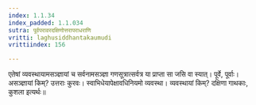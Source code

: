 ```yaml
---
index: 1.1.34
index_padded: 1.1.034
sutra: पूर्वपरावरदक्षिणोत्तरापराधराणि
vritti: laghusiddhantakaumudi
vrittiindex: 156

---
```

एतेषां व्यवस्थायामसञ्ज्ञायां च सर्वनामसञ्ज्ञा गणसूत्रात्सर्वत्र या प्राप्ता सा जसि वा स्यात्। पूर्वे, पूर्वाः। असञ्ज्ञायां किम्? उत्तराः कुरवः। स्वाभिधेयापेक्षावधिनियमो व्यवस्था। व्यवस्थायां किम्? दक्षिणा गाथकाः, कुशला इत्यर्थः॥